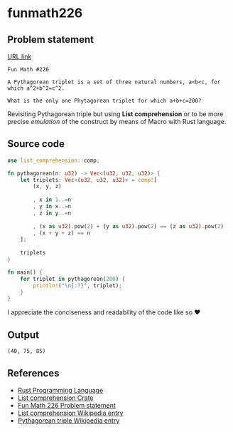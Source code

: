 # funmath226

## Problem statement

[URL link](https://www.linkedin.com/feed/update/urn:li:activity:7206485712089600000?utm_source=share&utm_medium=member_desktop)

```text
Fun Math #226

A Pythagorean triplet is a set of three natural numbers, a<b<c, for which a^2+b^2=c^2.

What is the only one Phytagorean triplet for which a+b+c=200?
```
Revisiting Pythagorean triple but using **List comprehension** or to be more precise _emulation_ of the construct by means of Macro with Rust language.

## Source code

```rust
use list_comprehension::comp;

fn pythagorean(n: u32) -> Vec<(u32, u32, u32)> {
    let triplets: Vec<(u32, u32, u32)> = comp![
        (x, y, z)
        
        , x in 1..=n
        , y in x..=n
        , z in y..=n
        
        , (x as u32).pow(2) + (y as u32).pow(2) == (z as u32).pow(2)
        , (x + y + z) == n
    ];
    
    triplets
}

fn main() {
    for triplet in pythagorean(200) {
        println!("\n{:?}", triplet);
    }
}
```

I appreciate the conciseness and readability of the code like so ❤️ 

## Output

```text
(40, 75, 85)
```

## References

  - [Rust Programming Language](https://www.rust-lang.org/)
  - [List comprehension Crate](https://crates.io/crates/list_comprehension)
  - [Fun Math 226 Problem statement](https://www.linkedin.com/feed/update/urn:li:activity:7206485712089600000?utm_source=share&utm_medium=member_desktop)
  - [List comprehension Wikipedia entry](https://en.wikipedia.org/wiki/List_comprehension)
  - [Pythagorean triple Wikipedia entry](https://en.wikipedia.org/wiki/Pythagorean_triple)
